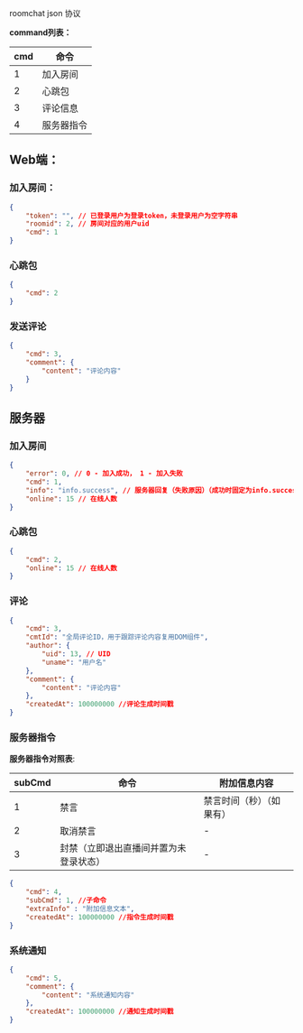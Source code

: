 roomchat json 协议

**command列表：**

| cmd | 命令 |
| --- | ---- |
| 1 | 加入房间 |
| 2 | 心跳包 |
| 3 | 评论信息 |
| 4 | 服务器指令 |

## Web端：

### 加入房间：

```json
{
    "token": "", // 已登录用户为登录token，未登录用户为空字符串
    "roomid": 2, // 房间对应的用户uid
    "cmd": 1
}
```

### 心跳包

```json
{
    "cmd": 2
}
```

### 发送评论

```json
{
    "cmd": 3,
    "comment": {
        "content": "评论内容"
    }
}
```

## 服务器

### 加入房间

```json
{
    "error": 0, // 0 - 加入成功， 1 - 加入失败
    "cmd": 1,
    "info": "info.success", // 服务器回复（失败原因）（成功时固定为info.success）
    "online": 15 // 在线人数
}
```

### 心跳包

```json
{
    "cmd": 2,
    "online": 15 // 在线人数
}
```

### 评论

```json
{
    "cmd": 3,
    "cmtId": "全局评论ID，用于跟踪评论内容复用DOM组件",
    "author": {
        "uid": 13, // UID
        "uname": "用户名"
    },
    "comment": {
        "content": "评论内容"
    },
    "createdAt": 100000000 //评论生成时间戳
}
```

### 服务器指令

**服务器指令对照表**:

| subCmd | 命令 | 附加信息内容 |
| ------ | ---- | ----------- |
| 1 | 禁言 | 禁言时间（秒）（如果有） |
| 2 | 取消禁言 | - |
| 3 | 封禁（立即退出直播间并置为未登录状态） | - |

```json
{
    "cmd": 4,
    "subCmd": 1, //子命令
    "extraInfo" : "附加信息文本",
    "createdAt": 100000000 //指令生成时间戳
}
```

### 系统通知

```json
{
    "cmd": 5,
    "comment": {
        "content": "系统通知内容"
    },
    "createdAt": 100000000 //通知生成时间戳
}